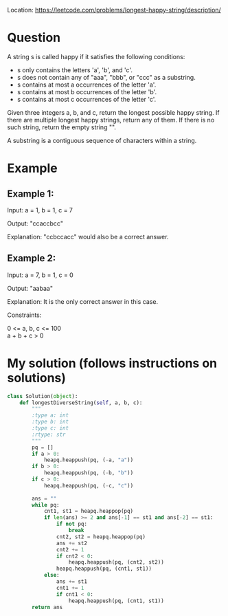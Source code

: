 Location: https://leetcode.com/problems/longest-happy-string/description/
# Question
A string s is called happy if it satisfies the following conditions:

- s only contains the letters 'a', 'b', and 'c'.
- s does not contain any of "aaa", "bbb", or "ccc" as a substring.
- s contains at most a occurrences of the letter 'a'.
- s contains at most b occurrences of the letter 'b'.
- s contains at most c occurrences of the letter 'c'.

Given three integers a, b, and c, return the longest possible happy string. If there are multiple longest happy strings, return any of them. If there is no such string, return the empty string "".

A substring is a contiguous sequence of characters within a string.

 
# Example

## Example 1:

Input: a = 1, b = 1, c = 7

Output: "ccaccbcc"

Explanation: "ccbccacc" would also be a correct answer.

## Example 2:

Input: a = 7, b = 1, c = 0

Output: "aabaa"

Explanation: It is the only correct answer in this case.


Constraints:

0 <= a, b, c <= 100\
a + b + c > 0
 

# My solution (follows instructions on solutions)
```python
class Solution(object):
    def longestDiverseString(self, a, b, c):
        """
        :type a: int
        :type b: int
        :type c: int
        :rtype: str
        """
        pq = []
        if a > 0:
            heapq.heappush(pq, (-a, "a"))
        if b > 0:
            heapq.heappush(pq, (-b, "b"))
        if c > 0:
            heapq.heappush(pq, (-c, "c"))
        
        ans = ""
        while pq:
            cnt1, st1 = heapq.heappop(pq)
            if len(ans) >= 2 and ans[-1] == st1 and ans[-2] == st1:
                if not pq:
                    break
                cnt2, st2 = heapq.heappop(pq)
                ans += st2
                cnt2 += 1
                if cnt2 < 0:
                    heapq.heappush(pq, (cnt2, st2))
                heapq.heappush(pq, (cnt1, st1))
            else:
                ans += st1
                cnt1 += 1
                if cnt1 < 0:
                    heapq.heappush(pq, (cnt1, st1))
        return ans

        
```
